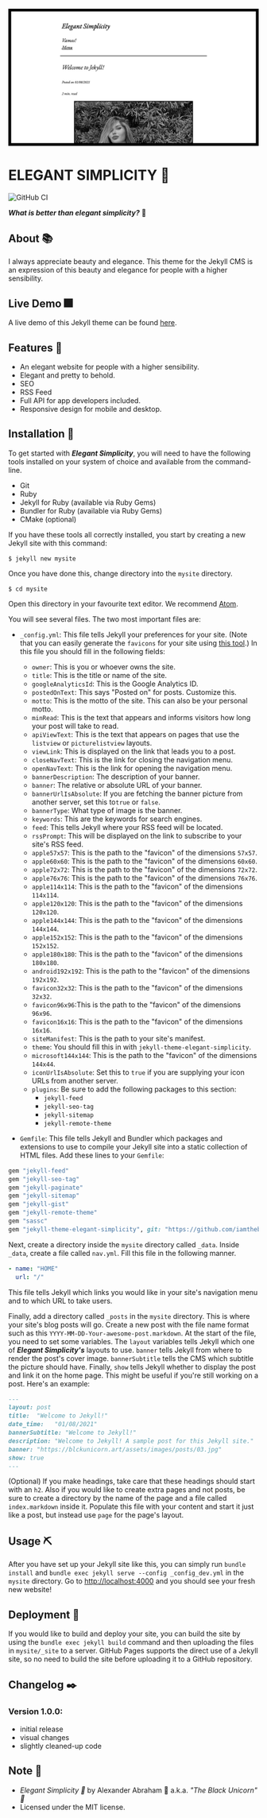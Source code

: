 <p align="center">
 <img src="assets/banner/banner.png"/>
</p>

# ELEGANT SIMPLICITY :high_heel:

![GitHub CI](https://github.com/iamtheblackunicorn/elegant-simplicity/actions/workflows/jekyll.yml/badge.svg)

***What is better than elegant simplicity?*** :high_heel:

## About :books:

I always appreciate beauty and elegance.
This theme for the Jekyll CMS is an expression of this beauty and elegance
for people with a higher sensibility.

## Live Demo :fireworks:

A live demo of this Jekyll theme can be found [here](https://blckunicorn.art/elegant-simplicity).

## Features :test_tube:

- An elegant website for people with a higher sensibility.
- Elegant and pretty to behold.
- SEO
- RSS Feed
- Full API for app developers included.
- Responsive design for mobile and desktop.

## Installation :hammer:

To get started with ***Elegant Simplicity***, you will need to have the following tools installed on your system of choice and available from the command-line.

- Git
- Ruby
- Jekyll for Ruby (available via Ruby Gems)
- Bundler for Ruby (available via Ruby Gems)
- CMake (optional)

If you have these tools all correctly installed, you start by creating a new Jekyll site with this command:

```
$ jekyll new mysite
```

Once you have done this, change directory into the `mysite` directory.

```
$ cd mysite
```

Open this directory in your favourite text editor. We recommend [Atom](https://atom.io).

You will see several files. The two most important files are:

- `_config.yml`: This file tells Jekyll your preferences for your site. (Note that you can easily generate the `favicons` for your site using [this tool](https://www.favicon-generator.org/).) In this file you should fill in the following fields:
  - `owner`: This is you or whoever owns the site.
  - `title`: This is the title or name of the site.
  - `googleAnalyticsId`: This is the Google Analytics ID.
  - `postedOnText`: This says "Posted on" for posts. Customize this.
  - `motto`: This is the motto of the site. This can also be your personal motto.
  - `minRead`: This is the text that appears and informs visitors how long your post will take to read.
  - `apiViewText`: This is the text that appears on pages that use the `listview` or `picturelistview` layouts.
  - `viewLink`: This is displayed on the link that leads you to a post.
  - `closeNavText`: This is the link for closing the navigation menu.
  - `openNavText`: This is the link for opening the navigation menu.
  - `bannerDescription`: The description of your banner.
  - `banner`: The relative or absolute URL of your banner.
  - `bannerUrlIsAbsolute`: If you are fetching the banner picture from another server, set this to`true` or `false`.
  - `bannerType`: What type of image is the banner.
  - `keywords`: This are the keywords for search engines.
  - `feed`: This tells Jekyll where your RSS feed will be located.
  - `rssPrompt`: This will be displayed on the link to subscribe to your site's RSS feed.
  - `apple57x57`: This is the path to the "favicon" of the dimensions `57x57`.
  - `apple60x60`: This is the path to the "favicon" of the dimensions `60x60`.
  - `apple72x72`: This is the path to the "favicon" of the dimensions `72x72`.
  - `apple76x76`: This is the path to the "favicon" of the dimensions `76x76`.
  - `apple114x114`: This is the path to the "favicon" of the dimensions `114x114`.
  - `apple120x120`: This is the path to the "favicon" of the dimensions `120x120`.
  - `apple144x144`: This is the path to the "favicon" of the dimensions `144x144`.
  - `apple152x152`: This is the path to the "favicon" of the dimensions `152x152`.
  - `apple180x180`: This is the path to the "favicon" of the dimensions `180x180`.
  - `android192x192`: This is the path to the "favicon" of the dimensions `192x192`.
  - `favicon32x32`: This is the path to the "favicon" of the dimensions `32x32`.
  - `favicon96x96`:This is the path to the "favicon" of the dimensions `96x96`.
  - `favicon16x16`: This is the path to the "favicon" of the dimensions `16x16`.
  - `siteManifest`: This is the path to your site's manifest.
  - `theme`: You should fill this in with `jekyll-theme-elegant-simplicity`.
  - `microsoft144x144`: This is the path to the "favicon" of the dimensions `144x44`.
  - `iconUrlIsAbsolute`: Set this to `true` if you are supplying your icon URLs from another server.
  - `plugins`: Be sure to add the following packages to this section:
    - `jekyll-feed`
    - `jekyll-seo-tag`
    - `jekyll-sitemap`
    - `jekyll-remote-theme`

- `Gemfile`: This file tells Jekyll and Bundler which packages and extensions to use to compile your Jekyll site into a static collection of HTML files. Add these lines to your `Gemfile`:

```Ruby
gem "jekyll-feed"
gem "jekyll-seo-tag"
gem "jekyll-paginate"
gem "jekyll-sitemap"
gem "jekyll-gist"
gem "jekyll-remote-theme"
gem "sassc"
gem "jekyll-theme-elegant-simplicity", git: "https://github.com/iamtheblackunicorn/elegant-simplicity", branch: "main"
```

Next, create a directory inside the `mysite` directory called `_data`. Inside `_data`, create a file called `nav.yml`. Fill this file in the following manner.

```YAML
- name: "HOME"
  url: "/"
```

This file tells Jekyll which links you would like in your site's navigation menu and to which URL to take users.

Finally, add a directory called `_posts` in the `mysite` directory. This is where your site's blog posts will go. Create a new post with the file name format such as this `YYYY-MM-DD-Your-awesome-post.markdown`. At the start of the file, you need to set some variables. The `layout` variables tells Jekyll which one of ***Elegant Simplicity's*** layouts to use. `banner` tells Jekyll from where to render the post's cover image. `bannerSubtitle` tells the CMS which subtitle the picture should have. Finally, `show` tells Jekyll whether to display the post and link it on the home page. This might be useful if you're still working on a post. Here's an example:

```Markdown
---
layout: post
title:  "Welcome to Jekyll!"
date_time:   "01/08/2021"
bannerSubtitle: "Welcome to Jekyll!"
description: "Welcome to Jekyll! A sample post for this Jekyll site."
banner: "https://blckunicorn.art/assets/images/posts/03.jpg"
show: true
---
```

(Optional) If you make headings, take care that these headings should start with an `h2`. Also if you would like to create extra pages and not posts, be sure to create a directory by the name of the page and a file called `index.markdown` inside it. Populate this file with your content and start it just like a post, but instead use `page` for the page's layout.

## Usage :pick:

After you have set up your Jekyll site like this, you can simply run `bundle install` and `bundle exec jekyll serve --config _config_dev.yml` in the `mysite` directory. Go to [http://localhost:4000](http://localhost:4000) and you should see your fresh new website!

## Deployment :flight_departure:

If you would like to build and deploy your site, you can build the site by using the `bundle exec jekyll build` command and then uploading the files in `mysite/_site` to a server. GitHub Pages supports the direct use of a Jekyll site, so no need to build the site before uploading it to a GitHub repository.

## Changelog :black_nib:

### Version 1.0.0:

- initial release
- visual changes
- slightly cleaned-up code

## Note :scroll:

- *Elegant Simplicity :high_heel:* by Alexander Abraham :black_heart: a.k.a. *"The Black Unicorn" :unicorn:*
- Licensed under the MIT license.
